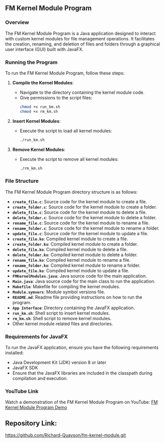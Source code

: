 ## FM Kernel Module Program

### Overview

The FM Kernel Module Program is a Java application designed to interact with custom kernel modules for file management operations. It facilitates the creation, renaming, and deletion of files and folders through a graphical user interface (GUI) built with JavaFX.

### Running the Program

To run the FM Kernel Module Program, follow these steps:

1. **Compile the Kernel Modules**:
    - Navigate to the directory containing the kernel module code.
    - Give permissions to the script files:
        ```bash
        chmod +x run_km.sh
        chmod +x rm_km.sh
        ```

2. **Insert Kernel Modules**:
    - Execute the script to load all kernel modules:
        ```bash
        ./run_km.sh
        ```

3. **Remove Kernel Modules**:
    - Execute the script to remove all kernel modules:
        ```bash
        ./rm_km.sh
        ```

### File Structure

The FM Kernel Module Program directory structure is as follows:

- **`create_file.c`**: Source code for the kernel module to create a file.
- **`create_folder.c`**: Source code for the kernel module to create a folder.
- **`delete_file.c`**: Source code for the kernel module to delete a file.
- **`delete_folder.c`**: Source code for the kernel module to delete a folder.
- **`rename_file.c`**: Source code for the kernel module to rename a file.
- **`rename_folder.c`**: Source code for the kernel module to rename a folder.
- **`update_file.c`**: Source code for the kernel module to update a file.
- **`create_file.ko`**: Compiled kernel module to create a file.
- **`create_folder.ko`**: Compiled kernel module to create a folder.
- **`delete_file.ko`**: Compiled kernel module to delete a file.
- **`delete_folder.ko`**: Compiled kernel module to delete a folder.
- **`rename_file.ko`**: Compiled kernel module to rename a file.
- **`rename_folder.ko`**: Compiled kernel module to rename a folder.
- **`update_file.ko`**: Compiled kernel module to update a file.
- **`FMKernelModules.java`**: Java source code for the main application.
- **`Main.java`**: Java source code for the main class to run the application.
- **`Makefile`**: Makefile for compiling the kernel modules.
- **`Module.symvers`**: Module symbol versions file.
- **`README.md`**: Readme file providing instructions on how to run the program.
- **`App Interface`**: Directory containing the JavaFX application.
- **`run_km.sh`**: Shell script to insert kernel modules.
- **`rm_km.sh`**: Shell script to remove kernel modules.
- Other kernel module related files and directories.

### Requirements for JavaFX

To run the JavaFX application, ensure you have the following requirements installed:

- Java Development Kit (JDK) version 8 or later
- JavaFX SDK
- Ensure that the JavaFX libraries are included in the classpath during compilation and execution.

### YouTube Link

Watch a demonstration of the FM Kernel Module Program on YouTube:
[FM Kernel Module Program Demo](https://youtu.be/t1o842WysUU)

## Repository Link:
https://github.com/Richard-Quayson/fm-kernel-module.git